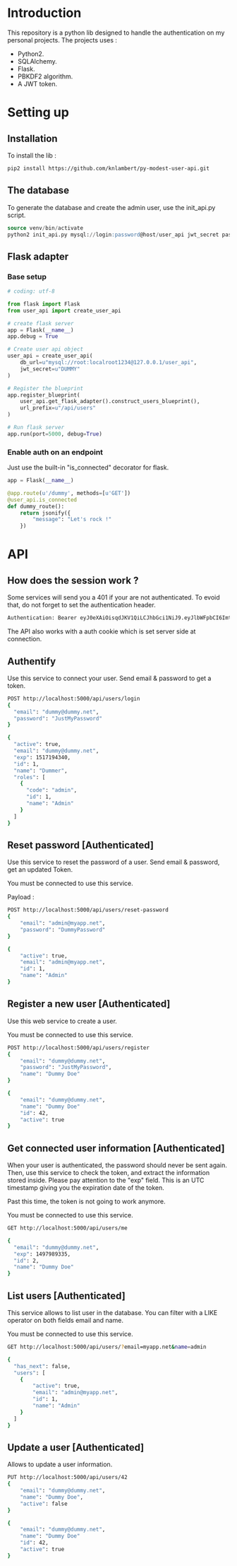 
# Introduction

This repository is a python lib designed to handle the authentication on my personal projects. 
The projects uses :
 - Python2.
 - SQLAlchemy.
 - Flask.
 - PBKDF2 algorithm.
 - A JWT token.

# Setting up

## Installation

To install the lib :

```bash
pip2 install https://github.com/knlambert/py-modest-user-api.git
```

## The database

To generate the database and create the admin user, use the init_api.py script.
```sql
source venv/bin/activate
python2 init_api.py mysql://login:password@host/user_api jwt_secret password_admin
```
## Flask adapter

### Base setup
```python
# coding: utf-8

from flask import Flask
from user_api import create_user_api

# create flask server
app = Flask(__name__)
app.debug = True

# Create user api object
user_api = create_user_api(
    db_url=u"mysql://root:localroot1234@127.0.0.1/user_api",
    jwt_secret=u"DUMMY"
)

# Register the blueprint
app.register_blueprint(
    user_api.get_flask_adapter().construct_users_blueprint(),
    url_prefix=u"/api/users"
)

# Run flask server
app.run(port=5000, debug=True)
```

### Enable auth on an endpoint

Just use the built-in "is_connected" decorator for flask.

```python
app = Flask(__name__)

@app.route(u'/dummy', methods=[u'GET'])
@user_api.is_connected 
def dummy_route():
    return jsonify({
        "message": "Let's rock !"
    })
```


# API

## How does the session work ?

Some services will send you a 401 if your are not authenticated.
To evoid that, do not forget to set the authentication header.
```bash
Authentication: Bearer eyJ0eXAiOisqdJKV1QiLCJhbGci1NiJ9.eyJlbWFpbCI6ImtldmluLmxhbWJlcnRAZGV2b3RlYW1nY2xvdWQuY29tIiwiZXhwIjoxNDkCJuYW1lIjoiS2V2aW4gTEFNQkVSVCIsImlkIjoyfQ.sBatRMvPKStk5vt9f2oCvxfM0ljqqsdqdqsrZPkEgVKsY0
```
The API also works with a auth cookie which is set server side at connection.

## Authentify

Use this service to connect your user.
Send email & password to get a token.

```bash
POST http://localhost:5000/api/users/login
{
  "email": "dummy@dummy.net",
  "password": "JustMyPassword"
}
```
```bash
{
  "active": true,
  "email": "dummy@dummy.net",
  "exp": 1517194340,
  "id": 1,
  "name": "Dummer",
  "roles": [
    {
      "code": "admin",
      "id": 1,
      "name": "Admin"
    }
  ]
}
```

## Reset password [Authenticated]

Use this service to reset the password of a user.
Send email & password, get an updated Token.

You must be connected to use this service.

Payload :

```bash
POST http://localhost:5000/api/users/reset-password
{
    "email": "admin@myapp.net",
    "password": "DummyPassword"
}
```
```bash
{
    "active": true,
    "email": "admin@myapp.net",
    "id": 1,
    "name": "Admin"
}
```

## Register a new user [Authenticated]

Use this web service to create a user.

You must be connected to use this service.

```bash
POST http://localhost:5000/api/users/register
{
    "email": "dummy@dummy.net",
    "password": "JustMyPassword",
    "name": "Dummy Doe"
}
```
```bash
{
    "email": "dummy@dummy.net",
    "name": "Dummy Doe"
    "id": 42,
    "active": true 
}
```

## Get connected user information [Authenticated]

When your user is authenticated, the password should never be sent again.
Then, use this service to check the token, and extract the information stored inside.
Please pay attention to the "exp" field. This is an UTC timestamp giving you the expiration date of the token.

Past this time, the token is not going to work anymore.

You must be connected to use this service.

```bash
GET http://localhost:5000/api/users/me
```
```bash
{
  "email": "dummy@dummy.net", 
  "exp": 1497989335, 
  "id": 2, 
  "name": "Dummy Doe"
}
```

## List users [Authenticated]

This service allows to list user in the database.
You can filter with a LIKE operator on both fields email and name.

You must be connected to use this service.

```bash
GET http://localhost:5000/api/users/?email=myapp.net&name=admin
```
```bash
{
  "has_next": false,
  "users": [
    {
        "active": true,
        "email": "admin@myapp.net",
        "id": 1,
        "name": "Admin"
    }
  ]
}
```

## Update a user [Authenticated]

Allows to update a user information.

```bash
PUT http://localhost:5000/api/users/42
{
    "email": "dummy@dummy.net",
    "name": "Dummy Doe",
    "active": false
}
```
```bash
{
    "email": "dummy@dummy.net",
    "name": "Dummy Doe"
    "id": 42,
    "active": true 
}
```
